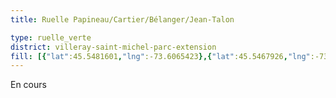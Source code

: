 ```yaml
---
title: Ruelle Papineau/Cartier/Bélanger/Jean-Talon

type: ruelle_verte
district: villeray-saint-michel-parc-extension
fill: [{"lat":45.5481601,"lng":-73.6065423},{"lat":45.5467926,"lng":-73.6035061}]
---
```


En cours